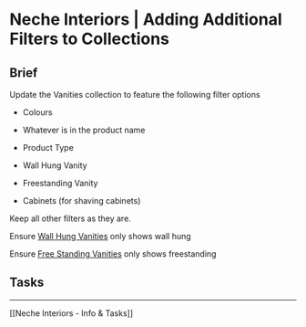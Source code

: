# Neche Interiors | Adding Additional Filters to Collections

## Brief

Update the Vanities collection to feature the following filter options

-   Colours

-   Whatever is in the product name

-   Product Type

-   Wall Hung Vanity
-   Freestanding Vanity
-   Cabinets (for shaving cabinets)

Keep all other filters as they are.

Ensure [Wall Hung Vanities](https://necheinteriors.com.au/collections/wall-hung-vanities) only shows wall hung

Ensure [Free Standing Vanities](https://necheinteriors.com.au/collections/freestanding-vanities) only shows freestanding

## Tasks

---
[[Neche Interiors - Info & Tasks]]